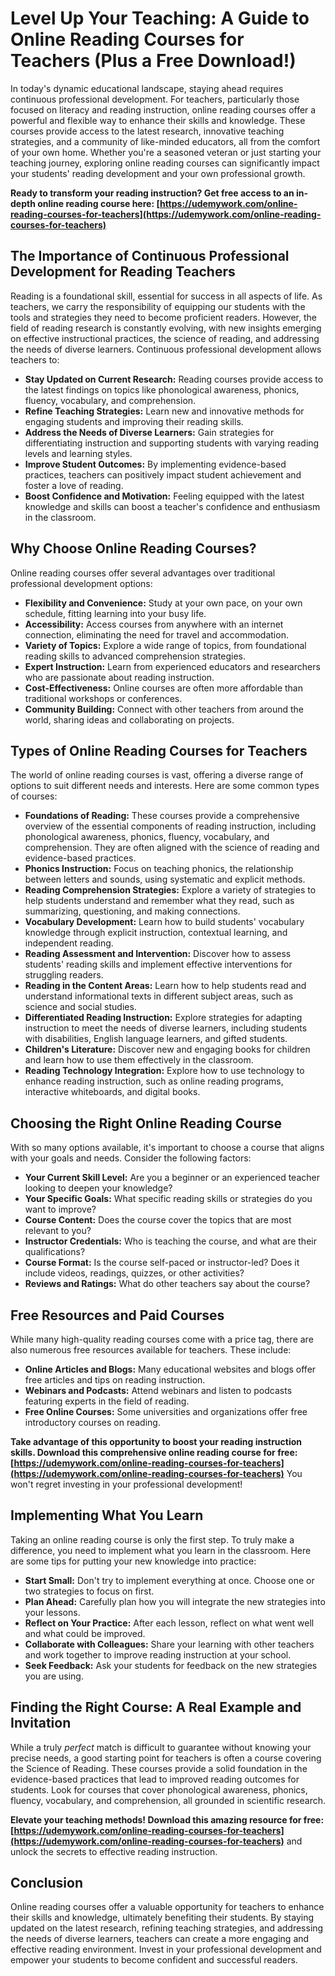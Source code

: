 # Level Up Your Teaching: A Guide to Online Reading Courses for Teachers (Plus a Free Download!)

In today's dynamic educational landscape, staying ahead requires continuous professional development. For teachers, particularly those focused on literacy and reading instruction, online reading courses offer a powerful and flexible way to enhance their skills and knowledge. These courses provide access to the latest research, innovative teaching strategies, and a community of like-minded educators, all from the comfort of your own home. Whether you're a seasoned veteran or just starting your teaching journey, exploring online reading courses can significantly impact your students' reading development and your own professional growth.

**Ready to transform your reading instruction? Get free access to an in-depth online reading course here: [https://udemywork.com/online-reading-courses-for-teachers](https://udemywork.com/online-reading-courses-for-teachers)**

## The Importance of Continuous Professional Development for Reading Teachers

Reading is a foundational skill, essential for success in all aspects of life. As teachers, we carry the responsibility of equipping our students with the tools and strategies they need to become proficient readers. However, the field of reading research is constantly evolving, with new insights emerging on effective instructional practices, the science of reading, and addressing the needs of diverse learners. Continuous professional development allows teachers to:

*   **Stay Updated on Current Research:** Reading courses provide access to the latest findings on topics like phonological awareness, phonics, fluency, vocabulary, and comprehension.
*   **Refine Teaching Strategies:** Learn new and innovative methods for engaging students and improving their reading skills.
*   **Address the Needs of Diverse Learners:** Gain strategies for differentiating instruction and supporting students with varying reading levels and learning styles.
*   **Improve Student Outcomes:** By implementing evidence-based practices, teachers can positively impact student achievement and foster a love of reading.
*   **Boost Confidence and Motivation:** Feeling equipped with the latest knowledge and skills can boost a teacher's confidence and enthusiasm in the classroom.

## Why Choose Online Reading Courses?

Online reading courses offer several advantages over traditional professional development options:

*   **Flexibility and Convenience:** Study at your own pace, on your own schedule, fitting learning into your busy life.
*   **Accessibility:** Access courses from anywhere with an internet connection, eliminating the need for travel and accommodation.
*   **Variety of Topics:** Explore a wide range of topics, from foundational reading skills to advanced comprehension strategies.
*   **Expert Instruction:** Learn from experienced educators and researchers who are passionate about reading instruction.
*   **Cost-Effectiveness:** Online courses are often more affordable than traditional workshops or conferences.
*   **Community Building:** Connect with other teachers from around the world, sharing ideas and collaborating on projects.

## Types of Online Reading Courses for Teachers

The world of online reading courses is vast, offering a diverse range of options to suit different needs and interests. Here are some common types of courses:

*   **Foundations of Reading:** These courses provide a comprehensive overview of the essential components of reading instruction, including phonological awareness, phonics, fluency, vocabulary, and comprehension. They are often aligned with the science of reading and evidence-based practices.
*   **Phonics Instruction:** Focus on teaching phonics, the relationship between letters and sounds, using systematic and explicit methods.
*   **Reading Comprehension Strategies:** Explore a variety of strategies to help students understand and remember what they read, such as summarizing, questioning, and making connections.
*   **Vocabulary Development:** Learn how to build students' vocabulary knowledge through explicit instruction, contextual learning, and independent reading.
*   **Reading Assessment and Intervention:** Discover how to assess students' reading skills and implement effective interventions for struggling readers.
*   **Reading in the Content Areas:** Learn how to help students read and understand informational texts in different subject areas, such as science and social studies.
*   **Differentiated Reading Instruction:** Explore strategies for adapting instruction to meet the needs of diverse learners, including students with disabilities, English language learners, and gifted students.
*   **Children's Literature:** Discover new and engaging books for children and learn how to use them effectively in the classroom.
*   **Reading Technology Integration:** Explore how to use technology to enhance reading instruction, such as online reading programs, interactive whiteboards, and digital books.

## Choosing the Right Online Reading Course

With so many options available, it's important to choose a course that aligns with your goals and needs. Consider the following factors:

*   **Your Current Skill Level:** Are you a beginner or an experienced teacher looking to deepen your knowledge?
*   **Your Specific Goals:** What specific reading skills or strategies do you want to improve?
*   **Course Content:** Does the course cover the topics that are most relevant to you?
*   **Instructor Credentials:** Who is teaching the course, and what are their qualifications?
*   **Course Format:** Is the course self-paced or instructor-led? Does it include videos, readings, quizzes, or other activities?
*   **Reviews and Ratings:** What do other teachers say about the course?

## Free Resources and Paid Courses

While many high-quality reading courses come with a price tag, there are also numerous free resources available for teachers. These include:

*   **Online Articles and Blogs:** Many educational websites and blogs offer free articles and tips on reading instruction.
*   **Webinars and Podcasts:** Attend webinars and listen to podcasts featuring experts in the field of reading.
*   **Free Online Courses:** Some universities and organizations offer free introductory courses on reading.

**Take advantage of this opportunity to boost your reading instruction skills. Download this comprehensive online reading course for free: [https://udemywork.com/online-reading-courses-for-teachers](https://udemywork.com/online-reading-courses-for-teachers)** You won't regret investing in your professional development!

## Implementing What You Learn

Taking an online reading course is only the first step. To truly make a difference, you need to implement what you learn in the classroom. Here are some tips for putting your new knowledge into practice:

*   **Start Small:** Don't try to implement everything at once. Choose one or two strategies to focus on first.
*   **Plan Ahead:** Carefully plan how you will integrate the new strategies into your lessons.
*   **Reflect on Your Practice:** After each lesson, reflect on what went well and what could be improved.
*   **Collaborate with Colleagues:** Share your learning with other teachers and work together to improve reading instruction at your school.
*   **Seek Feedback:** Ask your students for feedback on the new strategies you are using.

## Finding the Right Course: A Real Example and Invitation

While a truly *perfect* match is difficult to guarantee without knowing your precise needs, a good starting point for teachers is often a course covering the Science of Reading. These courses provide a solid foundation in the evidence-based practices that lead to improved reading outcomes for students. Look for courses that cover phonological awareness, phonics, fluency, vocabulary, and comprehension, all grounded in scientific research.

**Elevate your teaching methods! Download this amazing resource for free: [https://udemywork.com/online-reading-courses-for-teachers](https://udemywork.com/online-reading-courses-for-teachers)** and unlock the secrets to effective reading instruction.

## Conclusion

Online reading courses offer a valuable opportunity for teachers to enhance their skills and knowledge, ultimately benefiting their students. By staying updated on the latest research, refining teaching strategies, and addressing the needs of diverse learners, teachers can create a more engaging and effective reading environment. Invest in your professional development and empower your students to become confident and successful readers.
